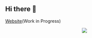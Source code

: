 ## Hi there 👋
[Website](josephhalloran.com)(Work in Progress)
<p align="center">
  <a href="https://skillicons.dev">
    <img src="https://skillicons.dev/icons?  i=ai,anaconda,cpp,git,latex,linkedin,linux,matlab,
      neovim,py,pytorch,sklearn," />
  </a>
</p>
<!--
**josephfhalloran/josephfhalloran** is a ✨ _special_ ✨ repository because its `README.md` (this file) appears on your GitHub profile.

Here are some ideas to get you started:

- 🔭 I’m currently working on ...
- 🌱 I’m currently learning ...
- 👯 I’m looking to collaborate on ...
- 🤔 I’m looking for help with ...
- 💬 Ask me about ...
- 📫 How to reach me: ...
- 😄 Pronouns: ...
- ⚡ Fun fact: ...
-->
[![My Skills](https://skillicons.dev/icons?i=js,html,css,wasm)](https://skillicons.dev)
